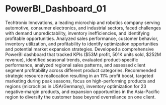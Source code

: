 # PowerBI_Dashboard_01
Techtronix Innovations, a leading microchip and robotics company serving automotive, consumer electronics, and industrial sectors, faced challenges with demand unpredictability, inventory inefficiencies, and identifying profitable opportunities.
Analyzed sales performance, customer behavior, inventory utilization, and profitability to identify optimization opportunities and potential market expansion strategies.
Developed a comprehensive PowerBI dashboard that tracked KPIs ($53M profit, 501K units sold, $252M revenue), identified seasonal trends, evaluated product-specific performance, analyzed regional sales patterns, and assessed client segment profitability across different product categories.
Recommended strategic resource reallocation resulting in an 11% profit boost, targeted marketing during peak seasons, focus on high-performing products and regions (microchips in USA/Germany), inventory optimization for 23 negative-margin products, and expansion opportunities in the Asia-Pacific region to diversify the customer base beyond overreliance on one client.
